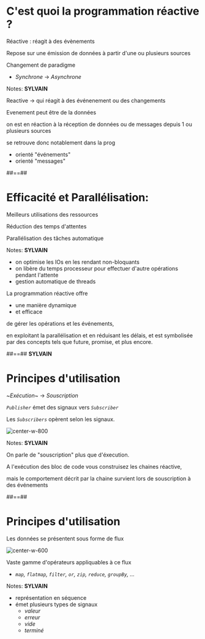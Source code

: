 <!-- .slide: -->

# C'est quoi la programmation réactive ?

Réactive : réagit à des évènements

Repose sur une émission de données à partir d'une ou plusieurs sources

Changement de paradigme
  * _Synchrone_ -> _Asynchrone_

Notes:
**SYLVAIN**

Reactive -> qui réagit à des événenement ou des changements

Evenement peut être de la données

on est en réaction à la réception de données ou de messages depuis 1 ou plusieurs sources

se retrouve donc notablement dans la prog
  - orienté "événements" 
  - orienté "messages"

##==##
<!-- .slide: -->
# Efficacité et Parallélisation: 

Meilleurs utilisations des ressources

Réduction des temps d'attentes

Parallélisation des tâches automatique

Notes:
**SYLVAIN**
- on optimise les IOs en les rendant non-bloquants
- on libère du temps processeur pour effectuer d'autre opérations pendant l'attente
- gestion automatique de threads
 
La programmation réactive offre 
- une manière dynamique 
- et efficace 

de gérer les opérations et les événements, 

en exploitant la parallélisation et en réduisant les délais, et est symbolisée par des concepts tels que future, promise, et plus encore.


##==##
**SYLVAIN**
# Principes d'utilisation

~_Exécution_~ -> _Souscription_

_`Publisher`_ émet des signaux vers _`Subscriber`_

Les _`Subscribers`_ opèrent selon les signaux. 

![center-w-800](./assets/images/publisher_subscriber_signal.png)

Notes:
**SYLVAIN**

On parle de "souscription" plus que d'éxecution.

A l'exécution des bloc de code vous construisez les chaines réactive, 

mais le comportement décrit par la chaine survient lors de souscription à des événements

##==##
<!-- .slide: class="with-code"-->
# Principes d'utilisation

Les données se présentent sous forme de flux

![center-w-600](./assets/images/flux_schema_cleared.png)

Vaste gamme d'opérateurs appliquables à ce flux

  * _`map`, `flatmap`, `filter`, `or`, `zip`, `reduce`, `groupBy`, ..._


Notes:
**SYLVAIN**
- représentation en séquence
- émet plusieurs types de signaux
  * _valeur_
  * _erreur_
  * _vide_
  * _terminé_
